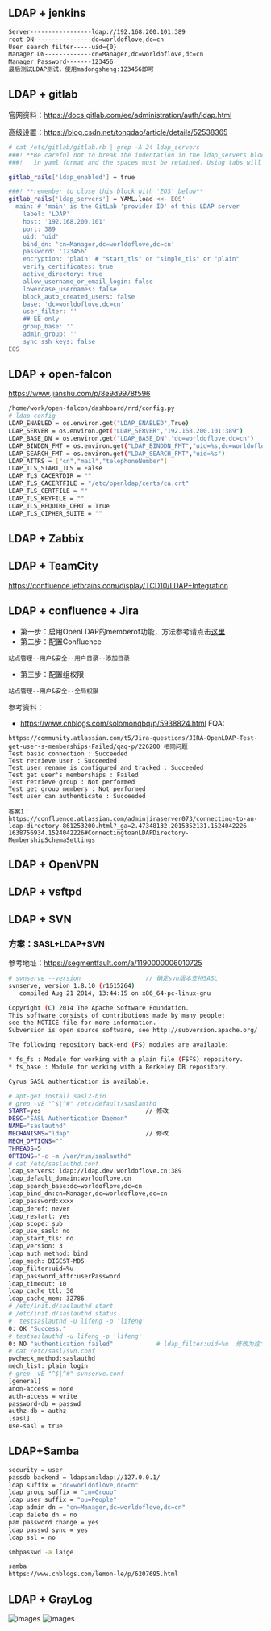 ## LDAP + jenkins
``` bash
Server-----------------ldap://192.168.200.101:389
root DN----------------dc=worldoflove,dc=cn
User search filter-----uid={0}
Manager DN-------------cn=Manager,dc=worldoflove,dc=cn
Manager Password-------123456
最后测试LDAP测试，使用madongsheng:123456即可
```

## LDAP + gitlab
官网资料：https://docs.gitlab.com/ee/administration/auth/ldap.html

高级设置：https://blog.csdn.net/tongdao/article/details/52538365
``` bash
# cat /etc/gitlab/gitlab.rb | grep -A 24 ldap_servers
###! **Be careful not to break the indentation in the ldap_servers block. It is
###!   in yaml format and the spaces must be retained. Using tabs will not work.**

gitlab_rails['ldap_enabled'] = true

###! **remember to close this block with 'EOS' below**
gitlab_rails['ldap_servers'] = YAML.load <<-'EOS'
  main: # 'main' is the GitLab 'provider ID' of this LDAP server
    label: 'LDAP'
    host: '192.168.200.101'
    port: 389
    uid: 'uid'
    bind_dn: 'cn=Manager,dc=worldoflove,dc=cn'
    password: '123456'
    encryption: 'plain' # "start_tls" or "simple_tls" or "plain"
    verify_certificates: true
    active_directory: true
    allow_username_or_email_login: false
    lowercase_usernames: false
    block_auto_created_users: false
    base: 'dc=worldoflove,dc=cn'
    user_filter: ''
    ## EE only
    group_base: ''
    admin_group: ''
    sync_ssh_keys: false
EOS
```

## LDAP + open-falcon
https://www.jianshu.com/p/8e9d9978f596
``` bash
/home/work/open-falcon/dashboard/rrd/config.py
# ldap config
LDAP_ENABLED = os.environ.get("LDAP_ENABLED",True)
LDAP_SERVER = os.environ.get("LDAP_SERVER","192.168.200.101:389")
LDAP_BASE_DN = os.environ.get("LDAP_BASE_DN","dc=worldoflove,dc=cn")
LDAP_BINDDN_FMT = os.environ.get("LDAP_BINDDN_FMT","uid=%s,dc=worldoflove,dc=cn")
LDAP_SEARCH_FMT = os.environ.get("LDAP_SEARCH_FMT","uid=%s")
LDAP_ATTRS = ["cn","mail","telephoneNumber"]
LDAP_TLS_START_TLS = False
LDAP_TLS_CACERTDIR = ""
LDAP_TLS_CACERTFILE = "/etc/openldap/certs/ca.crt"
LDAP_TLS_CERTFILE = ""
LDAP_TLS_KEYFILE = ""
LDAP_TLS_REQUIRE_CERT = True
LDAP_TLS_CIPHER_SUITE = ""
```
## LDAP + Zabbix
## LDAP + TeamCity
https://confluence.jetbrains.com/display/TCD10/LDAP+Integration

## LDAP + confluence + Jira
- 第一步：启用OpenLDAP的memberof功能，方法参考请点击[这里](https://raw.githubusercontent.com/mds1455975151/tools/master/openldap/Enable_MemberOf.md)
- 第二步：配置Confluence
```
站点管理--用户&安全--用户目录--添加目录
```
- 第三步：配置组权限
```
站点管理--用户&安全--全局权限
```
参考资料：
- https://www.cnblogs.com/solomonqbq/p/5938824.html
FQA:
```
https://community.atlassian.com/t5/Jira-questions/JIRA-OpenLDAP-Test-get-user-s-memberships-Failed/qaq-p/226200 相同问题
Test basic connection : Succeeded
Test retrieve user : Succeeded
Test user rename is configured and tracked : Succeeded
Test get user's memberships : Failed
Test retrieve group : Not performed
Test get group members : Not performed
Test user can authenticate : Succeeded

答案1：
https://confluence.atlassian.com/adminjiraserver073/connecting-to-an-ldap-directory-861253200.html?_ga=2.47348132.2015352131.1524042226-1638756934.1524042226#ConnectingtoanLDAPDirectory-MembershipSchemaSettings
```

## LDAP + OpenVPN
## LDAP + vsftpd
## LDAP + SVN
### 方案：SASL+LDAP+SVN
参考地址：https://segmentfault.com/a/1190000006010725
``` bash
# svnserve --version                  // 确定svn版本支持SASL
svnserve, version 1.8.10 (r1615264)
   compiled Aug 21 2014, 13:44:15 on x86_64-pc-linux-gnu

Copyright (C) 2014 The Apache Software Foundation.
This software consists of contributions made by many people;
see the NOTICE file for more information.
Subversion is open source software, see http://subversion.apache.org/

The following repository back-end (FS) modules are available:

* fs_fs : Module for working with a plain file (FSFS) repository.
* fs_base : Module for working with a Berkeley DB repository.

Cyrus SASL authentication is available.

# apt-get install sasl2-bin
# grep -vE "^$|^#" /etc/default/saslauthd
START=yes                             // 修改
DESC="SASL Authentication Daemon"
NAME="saslauthd"
MECHANISMS="ldap"                     // 修改
MECH_OPTIONS=""
THREADS=5
OPTIONS="-c -m /var/run/saslauthd"
# cat /etc/saslauthd.conf
ldap_servers: ldap://ldap.dev.worldoflove.cn:389
ldap_default_domain:worldoflove.cn
ldap_search_base:dc=worldoflove,dc=cn
ldap_bind_dn:cn=Manager,dc=worldoflove,dc=cn
ldap_password:xxxx
ldap_deref: never
ldap_restart: yes
ldap_scope: sub
ldap_use_sasl: no
ldap_start_tls: no
ldap_version: 3
ldap_auth_method: bind
ldap_mech: DIGEST-MD5
ldap_filter:uid=%u
ldap_password_attr:userPassword
ldap_timeout: 10
ldap_cache_ttl: 30
ldap_cache_mem: 32786
# /etc/init.d/saslauthd start
# /etc/init.d/saslauthd status
#  testsaslauthd -u lifeng -p 'lifeng'
0: OK "Success."
# testsaslauthd -u lifeng -p 'lifeng'
0: NO "authentication failed"            # ldap_filter:uid=%u  修改为这个即可
# cat /etc/sasl/svn.conf
pwcheck_method:saslauthd
mech_list: plain login
# grep -vE "^$|^#" svnserve.conf
[general]
anon-access = none
auth-access = write
password-db = passwd
authz-db = authz
[sasl]
use-sasl = true
```
## LDAP+Samba
``` bash
security = user
passdb backend = ldapsam:ldap://127.0.0.1/
ldap suffix = "dc=worldoflove,dc=cn"
ldap group suffix = "cn=Group"
ldap user suffix = "ou=People"
ldap admin dn = "cn=Manager,dc=worldoflove,dc=cn"
ldap delete dn = no
pam password change = yes
ldap passwd sync = yes
ldap ssl = no

smbpasswd -a laige

samba
https://www.cnblogs.com/lemon-le/p/6207695.html
```

## LDAP + GrayLog
![images](https://github.com/mds1455975151/tools/blob/master/openldap/images/01.png)
![images](https://github.com/mds1455975151/tools/blob/master/openldap/images/01.png)

